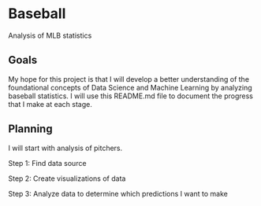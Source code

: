 # Baseball
Analysis of MLB statistics

## Goals
My hope for this project is that I will develop a better understanding of the foundational concepts of Data Science and Machine Learning by analyzing baseball statistics. I will use this README.md file to document the progress that I make at each stage.

## Planning
I will start with analysis of pitchers. 

  Step 1: Find data source
  
  Step 2: Create visualizations of data
  
  Step 3: Analyze data to determine which predictions I want to make
  
  
